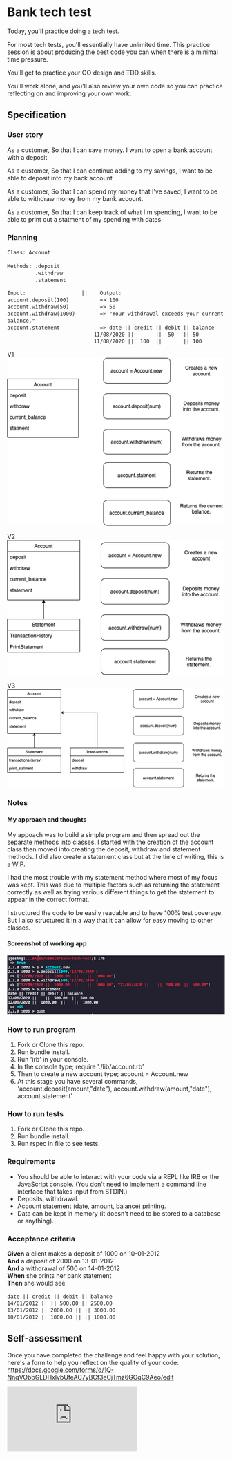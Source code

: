 # Bank tech test

Today, you'll practice doing a tech test.

For most tech tests, you'll essentially have unlimited time.  This practice session is about producing the best code you can when there is a minimal time pressure.

You'll get to practice your OO design and TDD skills.

You'll work alone, and you'll also review your own code so you can practice reflecting on and improving your own work.

## Specification

### User story

As a customer,
So that I can save money.
I want to open a bank account with a deposit

As a customer,
So that I can continue adding to my savings,
I want to be able to deposit into my back account

As a customer,
So that I can spend my money that I've saved,
I want to be able to withdraw money from my bank account.

As a customer,
So that I can keep track of what I'm spending,
I want to be able to print out a statment of my spending with dates.

### Planning 
```
Class: Account

Methods: .deposit
         .withdraw
         .statement
```

```
Input:                  ||    Output:
account.deposit(100)          => 100
account.withdraw(50)          => 50
account.withdraw(1000)        => "Your withdrawal exceeds your current balance."
account.statement             => date || credit || debit || balance
                            11/08/2020 ||       ||  50   || 50
                            11/08/2020 ||  100  ||       || 100

```
V1
![DiagramV1](images/bank-tech-test-class-diagram.png)

V2
![DiagramV2](images/bank-tech-test-class-diagramV2.png)

V3
![DiagramV3](images/bank-tech-test-class-diagramV3.png)

### Notes

#### My approach and thoughts

My appoach was to build a simple program and then spread out the separate methods into classes.
I started with the creation of the account class then moved into creating the deposit, withdraw and statement methods.
I did also create a statement class but at the time of writing, this is a WIP.

I had the most trouble with my statement method where most of my focus was kept. This was due to multiple factors such as returning the statement correctly as well as trying various different things to get the statement to appear in the correct format.

I structured the code to be easily readable and to have 100% test coverage.
But I also structured it in a way that it can allow for easy moving to other classes.

#### Screenshot of working app

![WorkingProject](images/working_app.png)

### How to run program

1. Fork or Clone this repo.
2. Run bundle install.
3. Run 'irb' in your console.
4. In the console type; require './lib/account.rb'
5. Then to create a new account type; account = Account.new
6. At this stage you have several commands, 'account.deposit(amount,"date"), account.withdraw(amount,"date"), account.statement'

### How to run tests

1. Fork or Clone this repo.
2. Run bundle install.
3. Run rspec in file to see tests.

### Requirements

* You should be able to interact with your code via a REPL like IRB or the JavaScript console.  (You don't need to implement a command line interface that takes input from STDIN.)
* Deposits, withdrawal.
* Account statement (date, amount, balance) printing.
* Data can be kept in memory (it doesn't need to be stored to a database or anything).

### Acceptance criteria

**Given** a client makes a deposit of 1000 on 10-01-2012  
**And** a deposit of 2000 on 13-01-2012  
**And** a withdrawal of 500 on 14-01-2012  
**When** she prints her bank statement  
**Then** she would see

```
date || credit || debit || balance
14/01/2012 || || 500.00 || 2500.00
13/01/2012 || 2000.00 || || 3000.00
10/01/2012 || 1000.00 || || 1000.00
```

## Self-assessment

Once you have completed the challenge and feel happy with your solution, here's a form to help you reflect on the quality of your code: https://docs.google.com/forms/d/1Q-NnqVObbGLDHxlvbUfeAC7yBCf3eCjTmz6GOqC9Aeo/edit

![Tracking pixel](https://githubanalytics.herokuapp.com/course/individual_challenges/bank_tech_test.md)